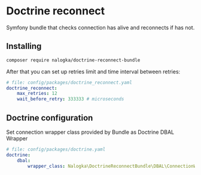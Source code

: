 Doctrine reconnect
=========================================================
Symfony bundle that checks connection has alive and reconnects if has not.

## Installing

```bash
composer require nalogka/doctrine-reconnect-bundle
```

After that you can set up retries limit and time interval between retries:

```yaml
# file: config/packages/doctrine_reconnect.yaml
doctrine_reconnect:
    max_retries: 12
    wait_before_retry: 333333 # microseconds
```

## Doctrine configuration

Set connection wrapper class provided by Bundle as Doctrine DBAL Wrapper

```yaml
# file: config/packages/doctrine.yaml
doctrine:
    dbal:
        wrapper_class: Nalogka\DoctrineReconnectBundle\DBAL\ConnectionWrapper
```